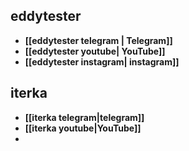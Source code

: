 ## **eddytester**
- **[[eddytester telegram | Telegram]]**
- **[[eddytester youtube| YouTube]]**
- **[[eddytester instagram| instagram]]**

## **iterka**
- **[[iterka telegram|telegram]]**
- **[[iterka youtube|YouTube]]**
- 
